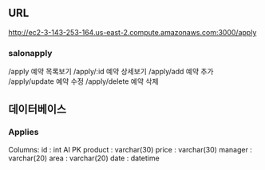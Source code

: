 ## URL

http://ec2-3-143-253-164.us-east-2.compute.amazonaws.com:3000/apply

### salonapply

/apply 예약 목록보기
/apply/:id 예약 상세보기
/apply/add 예약 추가
/apply/update 예약 수정
/apply/delete 예약 삭제

## 데이터베이스

### Applies

Columns:
id : int AI PK
product : varchar(30)
price : varchar(30)
manager : varchar(20)
area : varchar(20)
date : datetime
